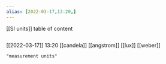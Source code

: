 ```yaml
---
alias: [2022-03-17,13:20,]
---
```

[[SI units]]
table of content
```toc
```

[[2022-03-17]] 13:20
[[candela]]
[[angstrom]]
[[lux]]
[[weber]]
```query
"measurement units"
```